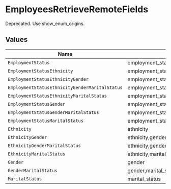 # EmployeesRetrieveRemoteFields

Deprecated. Use show_enum_origins.


## Values

| Name                                              | Value                                             |
| ------------------------------------------------- | ------------------------------------------------- |
| `EmploymentStatus`                                | employment_status                                 |
| `EmploymentStatusEthnicity`                       | employment_status,ethnicity                       |
| `EmploymentStatusEthnicityGender`                 | employment_status,ethnicity,gender                |
| `EmploymentStatusEthnicityGenderMaritalStatus`    | employment_status,ethnicity,gender,marital_status |
| `EmploymentStatusEthnicityMaritalStatus`          | employment_status,ethnicity,marital_status        |
| `EmploymentStatusGender`                          | employment_status,gender                          |
| `EmploymentStatusGenderMaritalStatus`             | employment_status,gender,marital_status           |
| `EmploymentStatusMaritalStatus`                   | employment_status,marital_status                  |
| `Ethnicity`                                       | ethnicity                                         |
| `EthnicityGender`                                 | ethnicity,gender                                  |
| `EthnicityGenderMaritalStatus`                    | ethnicity,gender,marital_status                   |
| `EthnicityMaritalStatus`                          | ethnicity,marital_status                          |
| `Gender`                                          | gender                                            |
| `GenderMaritalStatus`                             | gender,marital_status                             |
| `MaritalStatus`                                   | marital_status                                    |
